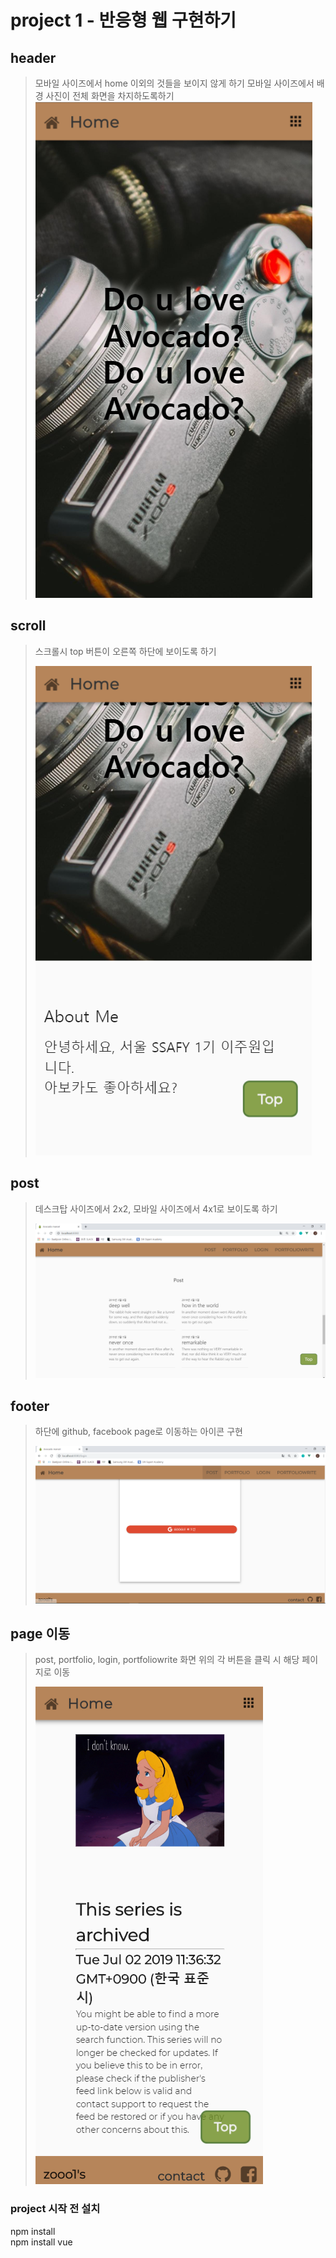 # project 1 -  반응형 웹 구현하기

## header
> 모바일 사이즈에서 home 이외의 것들을 보이지 않게 하기
> 모바일 사이즈에서 배경 사진이 전체 화면을 차지하도록하기
![header](./src/assets/homepage.png)

## scroll
> 스크롤시 top 버튼이 오른쪽 하단에 보이도록 하기
>
> ![topbutton](./src/assets/topbutton.png)

## post
> 데스크탑 사이즈에서 2x2, 모바일 사이즈에서 4x1로 보이도록 하기
>
> ![postArrange](./src/assets/topbutton_post4x4_favicon.png)
>
>

## footer
> 하단에 github, facebook page로 이동하는 아이콘 구현
>
> ![footer](./src/assets/footer_vuerouter.png)
>
>

## page 이동
> post, portfolio, login, portfoliowrite
> 화면 위의 각 버튼을 클릭 시 해당 페이지로 이동
>
> ![detail](./src/assets/detailpage.png)

### project 시작 전 설치  
npm install  
npm install vue
